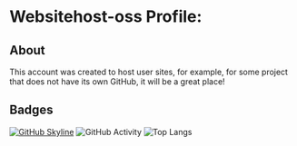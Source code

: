 # Websitehost-oss Profile:
## About
This account was created to host user sites, for example, for some project that does not have its own GitHub, it will be a great place!

## Badges
[![GitHub Skyline](https://img.shields.io/badge/GitHub-Skyline-0D1117?style=for-the-badge&logo=github)](https://skyline.github.com/websitehost-oss/2025)
![GitHub Activity](https://github-readme-activity-graph.vercel.app/graph?username=websitehost-oss&theme=github-dark&hide_border=true)
![Top Langs](https://github-readme-stats.vercel.app/api/top-langs/?username=websitehost-oss&layout=compact&theme=radical&hide_border=true&bg_color=0D1117)
